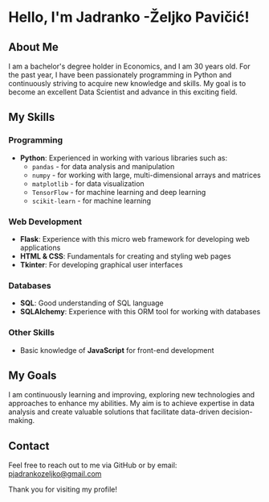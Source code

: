 
# Hello, I'm Jadranko -Željko Pavičić!

## About Me

I am a bachelor's degree holder in Economics, and I am 30 years old. For the past year, I have been passionately programming in Python and continuously striving to acquire new knowledge and skills. My goal is to become an excellent Data Scientist and advance in this exciting field.

## My Skills

### Programming

- **Python**: Experienced in working with various libraries such as:
  - `pandas` - for data analysis and manipulation
  - `numpy` - for working with large, multi-dimensional arrays and matrices
  - `matplotlib` - for data visualization
  - `TensorFlow` - for machine learning and deep learning
  - `scikit-learn` - for machine learning

### Web Development

- **Flask**: Experience with this micro web framework for developing web applications
- **HTML & CSS**: Fundamentals for creating and styling web pages
- **Tkinter**: For developing graphical user interfaces

### Databases

- **SQL**: Good understanding of SQL language
- **SQLAlchemy**: Experience with this ORM tool for working with databases

### Other Skills

- Basic knowledge of **JavaScript** for front-end development

## My Goals

I am continuously learning and improving, exploring new technologies and approaches to enhance my abilities. My aim is to achieve expertise in data analysis and create valuable solutions that facilitate data-driven decision-making.

## Contact

Feel free to reach out to me via GitHub or by email: pjadrankozeljko@gmail.com

Thank you for visiting my profile!
<!---
PavicicJadranko/PavicicJadranko is a ✨ special ✨ repository because its `README.md` (this file) appears on your GitHub profile.
You can click the Preview link to take a look at your changes.
--->
